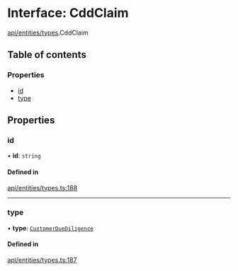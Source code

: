 # Interface: CddClaim

[api/entities/types](../wiki/api.entities.types).CddClaim

## Table of contents

### Properties

- [id](../wiki/api.entities.types.CddClaim#id)
- [type](../wiki/api.entities.types.CddClaim#type)

## Properties

### id

• **id**: `string`

#### Defined in

[api/entities/types.ts:188](https://github.com/PolymeshAssociation/polymesh-sdk/blob/fe2e6dd1/src/api/entities/types.ts#L188)

___

### type

• **type**: [`CustomerDueDiligence`](../wiki/api.entities.types.ClaimType#customerduediligence)

#### Defined in

[api/entities/types.ts:187](https://github.com/PolymeshAssociation/polymesh-sdk/blob/fe2e6dd1/src/api/entities/types.ts#L187)
